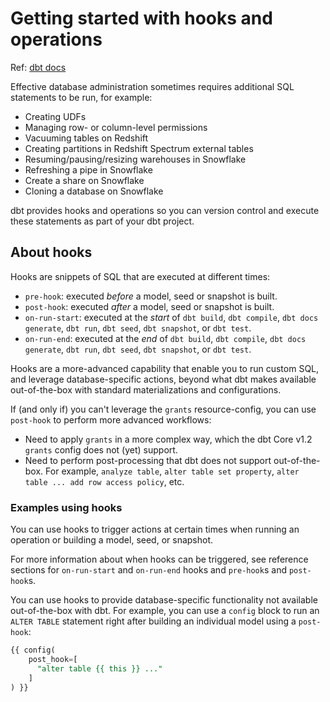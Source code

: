 # Getting started with hooks and operations

Ref: [dbt docs](https://docs.getdbt.com/docs/build/hooks-operations)

Effective database administration sometimes requires additional SQL statements to be run, for example:
- Creating UDFs
- Managing row- or column-level permissions
- Vacuuming tables on Redshift
- Creating partitions in Redshift Spectrum external tables
- Resuming/pausing/resizing warehouses in Snowflake
- Refreshing a pipe in Snowflake
- Create a share on Snowflake
- Cloning a database on Snowflake

dbt provides hooks and operations so you can version control and execute these statements as part of your dbt project.

## About hooks

Hooks are snippets of SQL that are executed at different times:
  * `pre-hook`: executed _before_ a model, seed or snapshot is built.
  * `post-hook`: executed _after_ a model, seed or snapshot is built.
  * `on-run-start`: executed at the _start_ of `dbt build`, `dbt compile`, `dbt docs generate`, `dbt run`, `dbt seed`, `dbt snapshot`, or `dbt test`.
  * `on-run-end`: executed at the _end_ of `dbt build`, `dbt compile`, `dbt docs generate`, `dbt run`, `dbt seed`, `dbt snapshot`, or `dbt test`.

Hooks are a more-advanced capability that enable you to run custom SQL, and leverage database-specific actions, beyond what dbt makes available out-of-the-box with standard materializations and configurations.

If (and only if) you can't leverage the `grants` resource-config, you can use `post-hook` to perform more advanced workflows:

* Need to apply `grants` in a more complex way, which the dbt Core v1.2 `grants` config does not (yet) support.
* Need to perform post-processing that dbt does not support out-of-the-box. For example, `analyze table`, `alter table set property`, `alter table ... add row access policy`, etc.

### Examples using hooks

You can use hooks to trigger actions at certain times when running an operation or building a model, seed, or snapshot.

For more information about when hooks can be triggered, see reference sections for `on-run-start` and `on-run-end` hooks and `pre-hook`s and `post-hook`s.

You can use hooks to provide database-specific functionality not available out-of-the-box with dbt. For example, you can use a `config` block to run an `ALTER TABLE` statement right after building an individual model using a `post-hook`:

```sql
{{ config(
    post_hook=[
      "alter table {{ this }} ..."
    ]
) }}
```
